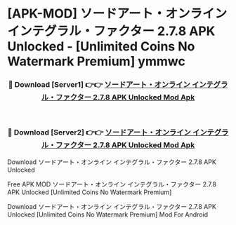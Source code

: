 # [APK-MOD] ソードアート・オンライン インテグラル・ファクター 2.7.8 APK Unlocked - [Unlimited Coins No Watermark Premium] ymmwc



<div align="center">
<h3>🔴 Download [Server1] 👉👉 <a href="https://momento.my/?title=ソードアート・オンライン_インテグラル・ファクター_2.7.8_APK_Unlocked">ソードアート・オンライン インテグラル・ファクター 2.7.8 APK Unlocked Mod Apk</a></h3><br>

<h3>🔴 Download [Server2] 👉👉 <a href="https://momento.my/?title=ソードアート・オンライン_インテグラル・ファクター_2.7.8_APK_Unlocked">ソードアート・オンライン インテグラル・ファクター 2.7.8 APK Unlocked Mod Apk</a></h3>
</div>



Download ソードアート・オンライン インテグラル・ファクター 2.7.8 APK Unlocked 

Free APK MOD ソードアート・オンライン インテグラル・ファクター 2.7.8 APK Unlocked [Unlimited Coins No Watermark Premium]

Download ソードアート・オンライン インテグラル・ファクター 2.7.8 APK Unlocked [Unlimited Coins No Watermark Premium] Mod For Android
